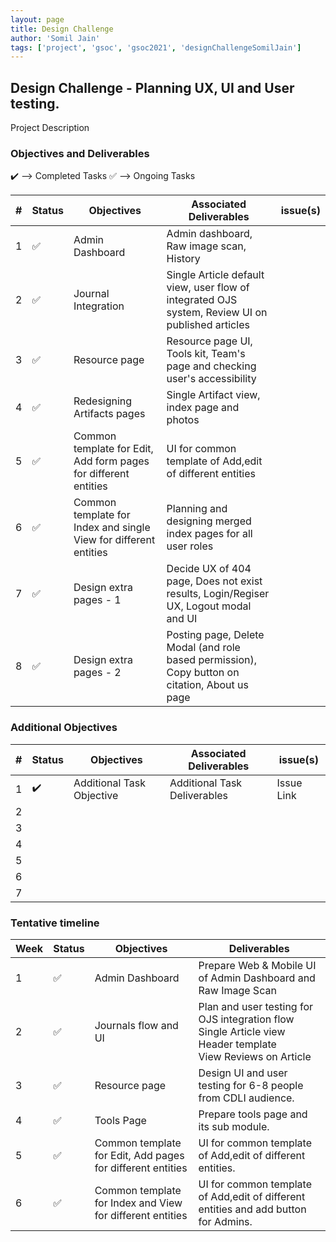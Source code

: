 ```yaml
---
layout: page
title: Design Challenge
author: 'Somil Jain'
tags: ['project', 'gsoc', 'gsoc2021', 'designChallengeSomilJain']
---
```


## Design Challenge - Planning UX, UI and User testing.

Project Description

### Objectives and Deliverables

:heavy_check_mark: --> Completed Tasks
:white_check_mark: --> Ongoing Tasks

| \# | Status  | Objectives                    | Associated Deliverables         | issue(s) |
| --- | --- | ----------------------------- | ---------------------------------------------- | -------- |
| 1 |:white_check_mark:|  Admin Dashboard | Admin dashboard, Raw image scan, History |  |
| 2 |:white_check_mark:|  Journal Integration | Single Article default view, user flow of integrated OJS system, Review UI on published articles |  |
| 3 |:white_check_mark:|  Resource page | Resource page UI, Tools kit, Team's page and checking user's accessibility | |
| 4 |:white_check_mark:|  Redesigning Artifacts pages | Single Artifact view, index page and photos  |  |
| 5 |:white_check_mark:|  Common template for Edit, Add form pages for different entities | UI for common template of Add,edit of different entities |  |
| 6 |:white_check_mark:|  Common template for Index and single View for different entities| Planning and designing merged index pages for all user roles |  |
| 7 |:white_check_mark:|  Design extra pages - 1  | Decide UX of 404 page, Does not exist results, Login/Regiser UX, Logout modal and UI |  |
| 8 |:white_check_mark:|  Design extra pages - 2 | Posting page, Delete Modal (and role based permission), Copy button on citation, About us page |  |



### Additional Objectives

| \# | Status  | Objectives         | Associated Deliverables                                             | issue(s) |
| --- | --- | ------------------ | ------------------------------------------------------------------- | -------- |
| 1 | :heavy_check_mark: | Additional Task Objective  | Additional Task Deliverables | Issue Link        |
| 2 |  |   |  |  |
| 3 |  |   |  |  |
| 4 |  |   |  |  |
| 5 |  |   |  |  |
| 6 |  |   |  |  |
| 7 |  |   |  |  |


### Tentative timeline  

| Week | Status | Objectives | Deliverables |
|---|---|---|---|
|1| :white_check_mark:|  Admin Dashboard |   Prepare Web & Mobile UI of Admin Dashboard and Raw Image Scan  |
|2| :white_check_mark:|  Journals flow and UI |   Plan and user testing for OJS integration flow  <br>  Single Article view Header template <br> View Reviews on Article  |
|3| :white_check_mark:|  Resource page |   Design UI and user testing for 6-8 people from CDLI audience.   | 
|4| :white_check_mark:|  Tools Page |   Prepare tools page and its sub module.  | 
|5| :white_check_mark:|  Common template for Edit, Add pages for different entities |  UI for common template of Add,edit of different entities.  |  
|6| :white_check_mark:|  Common template for Index and View for different entities |  UI for common template of Add,edit of different entities and add button for Admins.  |  
 





